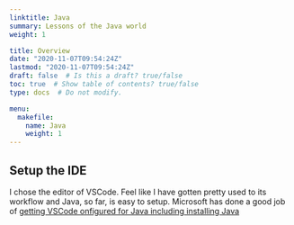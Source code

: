 ```yaml
---
linktitle: Java
summary: Lessons of the Java world
weight: 1

title: Overview
date: "2020-11-07T09:54:24Z"
lastmod: "2020-11-07T09:54:24Z"
draft: false  # Is this a draft? true/false
toc: true  # Show table of contents? true/false
type: docs  # Do not modify.

menu:
  makefile:
    name: Java
    weight: 1
---
```


## Setup the IDE

I chose the editor of VSCode. Feel like I have gotten pretty used to its workflow and Java, so far, is easy to setup.
Microsoft has done a good job of [getting VSCode onfigured for Java including installing Java](https://code.visualstudio.com/docs/languages/java)
